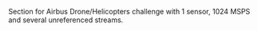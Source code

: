 Section for Airbus Drone/Helicopters challenge with 1 sensor, 1024 MSPS and several unreferenced streams.
